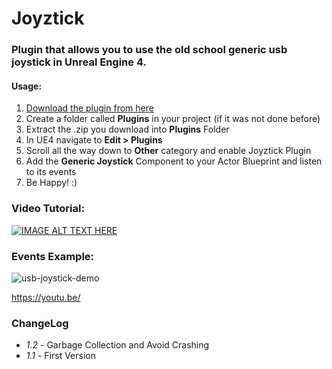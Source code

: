 # Joyztick

### Plugin that allows you to use the old school generic usb joystick in Unreal Engine 4.


#### Usage:

1. [Download the plugin from here](https://github.com/zr0n/Joyztick/archive/master.zip)
2. Create a folder called **Plugins** in your project (if it was not done before)
3. Extract the .zip you download into **Plugins** Folder
4. In UE4 navigate to **Edit > Plugins**
5. Scroll all the way down to **Other** category and enable Joyztick Plugin
6. Add the **Generic Joystick** Component to your Actor Blueprint and listen to its events
7. Be Happy! :)

### Video Tutorial:

[![IMAGE ALT TEXT HERE](https://img.youtube.com/vi/rtvNFbdHmG8/0.jpg)](https://www.youtube.com/watch?v=rtvNFbdHmG8)

### Events Example:

![usb-joystick-demo](https://i.imgur.com/j3hvacl.png)


https://youtu.be/



### ChangeLog


+ *1.2* - Garbage Collection and Avoid Crashing
+ *1.1* - First Version